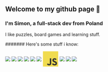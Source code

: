 ## Welcome to my github page 👋

### I'm Simon, a full-stack dev from Poland

I like puzzles, board games and learning stuff.
  
####### Here's some stuff i know: 

<a href="https://www.android.com/" target="blank"><img align="center" src="https://upload.wikimedia.org/wikipedia/commons/thumb/4/41/APK_format_icon_%282014-2019%29.png/640px-APK_format_icon_%282014-2019%29.png" height="50" /></a> 
<a href="https://dev.java/learn/" target="blank"><img align="center" src="https://w7.pngwing.com/pngs/405/878/png-transparent-java-logo-java-runtime-environment-computer-icons-java-platform-standard-edition-java-miscellaneous-text-logo-thumbnail.png" height="50" /></a>
<a href="https://learn.microsoft.com/en-us/dotnet/csharp/" target="blank"><img align="center" src="https://static-00.iconduck.com/assets.00/c-sharp-c-icon-456x512-9sej0lrz.png" height="50" /></a>
<a href="https://www.typescriptlang.org/docs/" target="blank"><img align="center" src="https://cdn-icons-png.flaticon.com/512/5968/5968381.png" height="50" /></a>
<a href="https://react.dev/" target="blank"><img align="center" src="https://upload.wikimedia.org/wikipedia/commons/thumb/a/a7/React-icon.svg/2300px-React-icon.svg.png" height="50" /></a>
<a href="https://angular.io/" target="blank"><img align="center" src="https://angular.io/assets/images/logos/angular/angular.png" height="50" /></a>
<a href="https://developer.mozilla.org/en-US/docs/Web/JavaScript" target="blank"><img align="center" src="https://raw.githubusercontent.com/devicons/devicon/master/icons/javascript/javascript-original.svg" height="50" /></a>
<a href="https://www.python.org/" target="blank"><img align="center" src="https://upload.wikimedia.org/wikipedia/commons/thumb/c/c3/Python-logo-notext.svg/1869px-Python-logo-notext.svg.png" height="50" /></a>
<a href="https://developer.mozilla.org/en-US/docs/Glossary/HTML5" target="blank"><img align="center" src="https://upload.wikimedia.org/wikipedia/commons/thumb/8/82/Devicon-html5-plain.svg/640px-Devicon-html5-plain.svg.png" height="50" /></a>
<a href="https://developer.mozilla.org/en-US/docs/Web/CSS" target="blank"><img align="center" src="https://upload.wikimedia.org/wikipedia/commons/thumb/d/d5/CSS3_logo_and_wordmark.svg/640px-CSS3_logo_and_wordmark.svg.png" height="50" /></a>


<!--
Tabeleczka ze statami z GH
[![Anurag's GitHub stats](https://github-readme-stats.vercel.app/api?username=szymczycha)](https://github.com/anuraghazra/github-readme-stats)

**szymczycha/szymczycha** is a ✨ _special_ ✨ repository because its `README.md` (this file) appears on your GitHub profile.

Here are some ideas to get you started:

- 🔭 I’m currently working on ...
- 🌱 I’m currently learning ...
- 👯 I’m looking to collaborate on ...
- 🤔 I’m looking for help with ...
- 💬 Ask me about ...
- 📫 How to reach me: ...
- 😄 Pronouns: ...
- ⚡ Fun fact: ...
-->
